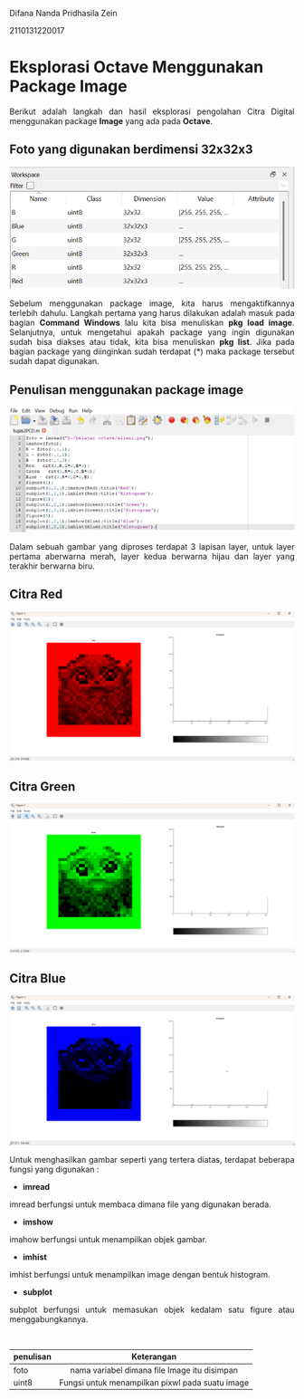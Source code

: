 Difana Nanda Pridhasila Zein

2110131220017

# **Eksplorasi Octave Menggunakan Package Image**

<p align="justify">Berikut adalah langkah dan hasil eksplorasi pengolahan Citra Digital menggunakan package <b>Image</b> yang ada pada <b>Octave</b>.

## **Foto yang digunakan berdimensi 32x32x3**

<p align="center"><img src="img/rgb.png"></p>

<p align="justify">Sebelum menggunakan package image, kita harus mengaktifkannya terlebih dahulu. Langkah pertama yang harus dilakukan adalah masuk pada bagian <b>Command Windows</b> lalu  kita bisa menuliskan <b>pkg load image</b>. Selanjutnya, untuk mengetahui apakah package yang ingin digunakan sudah bisa diakses atau tidak, kita bisa menuliskan <b>pkg list</b>. Jika pada bagian package yang diinginkan sudah terdapat (*) maka package tersebut sudah dapat digunakan.

## **Penulisan menggunakan package image**
<p align="center"><img src="img/editor.png"></p>

<p align="justify">Dalam sebuah gambar yang diproses terdapat 3 lapisan layer, untuk layer pertama aberwarna merah, layer kedua berwarna hijau dan layer yang terakhir berwarna biru.</p>

## **Citra Red**
<p align="center"><img src="img/red.png"></p>

## **Citra Green**
<p align="center"><img src="img/green.png"></p>

## **Citra Blue**
<p align="center"><img src="img/blue.png"></p>

<p align="justify">Untuk menghasilkan gambar seperti yang tertera diatas, terdapat beberapa fungsi yang digunakan : </p>

- **imread** 
<p align="justify">imread berfungsi untuk membaca dimana file yang digunakan berada. 

- **imshow**
<p align="justify">imahow berfungsi untuk menampilkan objek gambar.</p>

- **imhist**
<p align="justify">imhist berfungsi untuk menampilkan image dengan bentuk histogram.</p>

- **subplot**
<p align="justify">subplot berfungsi untuk memasukan objek kedalam satu figure atau menggabungkannya.</p>

<br>

|  penulisan | Keterangan
| ----- | :--: |
foto | nama variabel dimana file Image itu disimpan
uint8 | Fungsi untuk menampilkan pixwl pada suatu image

